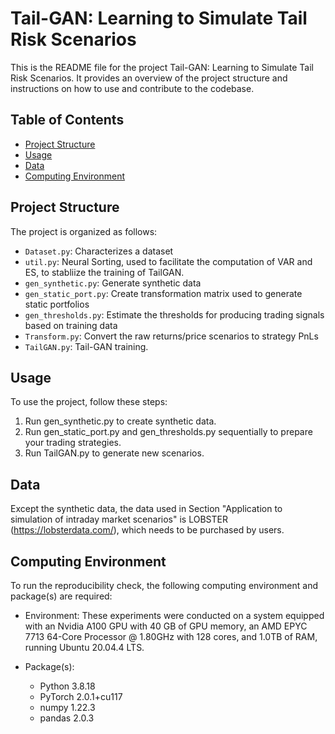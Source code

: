 # Tail-GAN: Learning to Simulate Tail Risk Scenarios

This is the README file for the project Tail-GAN: Learning to Simulate Tail Risk Scenarios. It provides an overview of the project structure and instructions on how to use and contribute to the codebase.

## Table of Contents

- [Project Structure](#project-structure)
- [Usage](#usage)
- [Data](#data)
- [Computing Environment](#computing-environment)

## Project Structure

The project is organized as follows:

- `Dataset.py`: Characterizes a dataset
- `util.py`: Neural Sorting, used to facilitate the computation of VAR and ES, to stabliize the training of TailGAN.
- `gen_synthetic.py`: Generate synthetic data
- `gen_static_port.py`: Create transformation matrix used to generate static portfolios
- `gen_thresholds.py`: Estimate the thresholds for producing trading signals based on training data
- `Transform.py`: Convert the raw returns/price scenarios to strategy PnLs
- `TailGAN.py`: Tail-GAN training.

## Usage

To use the project, follow these steps:

1. Run gen_synthetic.py to create synthetic data.
2. Run gen_static_port.py and gen_thresholds.py sequentially to prepare your trading strategies.
3. Run TailGAN.py to generate new scenarios.

## Data
Except the synthetic data, the data used in Section "Application to simulation of intraday market scenarios" is LOBSTER (https://lobsterdata.com/), which needs to be purchased by users.

## Computing Environment
To run the reproducibility check, the following computing environment and package(s) are required:
- Environment: These experiments were conducted on a system equipped with an Nvidia A100 GPU with 40 GB of GPU memory, an AMD EPYC 7713 64-Core Processor @ 1.80GHz with 128 cores, and 1.0TB of RAM, running Ubuntu 20.04.4 LTS. 

- Package(s): 
    - Python 3.8.18
    - PyTorch 2.0.1+cu117
    - numpy 1.22.3
    - pandas 2.0.3
